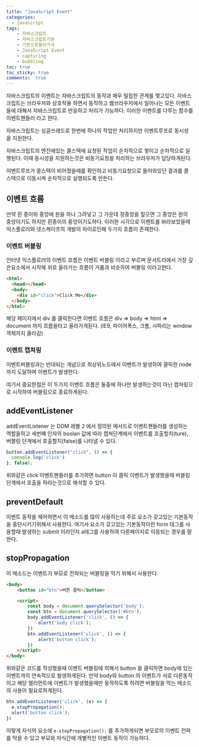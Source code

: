 ```yaml
---
title: "JavaScript Event"
categories: 
  - javascript
tags: 
    - 자바스크립트
    - 자바스크립트기본
    - 기본으로돌아가서
    - JavaScript Event
    - capturing
    - bubbling
toc: true
toc_sticky: true
comments:  true
---
```


자바스크립트의 이벤트는 자바스크립트의 동작과 매우 밀접한 관계를 맺고있다. 자바스크립트는 브라우저와 상호작용 하면서 동작하고 웹브라우저에서 일어나는 모든 이벤트들에 대해서 자바스크립트로 반응하고 처리가 가능하다. 이러한 이벤트를 다루는 함수를 이벤트핸들러 라고 한다.
  
자바스크립트는 싱글쓰레드로 한번에 하나의 작업만 처리하지만 이벤트루프로 동시성을 지원한다. 
  
자바스크립트의 엔진에있는 콜스택에 요청된 작업이 순차적으로 쌓이고 순차적으로 실행된다. 이때 동시성을 지원하는것은 비동기요청을 처리하는 브라우저가 담당하게된다.
  
이벤트루프가 콜스택이 비어졌을때를 확인하고 비동기요청으로 들어와있던 결과를 콜스택으로 이동시켜 순차적으로 실행되도록 만든다.

## 이벤트 흐름
만약 흰 종이위 중앙에 원을 하나 그려넣고 그 가운데 정중앙을 짚으면 그 중앙은 원의 중앙이기도 하지만 흰종이의 중앙이기도하다. 이러한 시각으로 이벤트를 바라보았을때 익스플로러와 넷스케이프의 개발의 차이로인해 두가지 흐름이 존재한다.

### 이벤트 버블링
인터넷 익스플로러의 이벤트 흐름은 이벤트 버블링 이라고 부르며 문서트리에서 가장 깊은요소에서 시작해 위로 올라가는 흐름이 거품과 비슷하여 버블링 이라고한다.
```html
<html>
  <head></head>
  <body>
    <div id="click">Click Me</div>
  </body>
</html>
```
해당 페이지에서 div 를 클릭한다면 이벤트 흐름은 div => body => html => document 까지 흐름을타고 올라가게된다. (IE9, 파이어폭스, 크롬, 사파리는 window 객체까지 올라감)

### 이벤트 캡쳐링
이벤트버블링과는 반대되는 개념으로 최상위노드에서 이벤트가 발생하여 클릭한 node까지 도달하며 이벤트가 발생한다.
  
여기서 중요한점은 이 두가지 이벤트 흐름은 둘중에 하나만 발생하는것이 아닌 캡처링으로 시작하여 버블링으로 종료하게된다.

## addEventListener
addEventListener 는 DOM 레벨 2 에서 정의된 메서드로 이벤트핸들러를 생성하는 역할을하고 세번째 인자의 boolan 값에 따라 캡쳐단계에서 이벤트를 호출할지(ture), 버블링 단계에서 호출할지(false)를 나타낼 수 있다.

```javascript
button.addEventListener("click", () => {
  console.log('click')
}, false);
```
위와같은 click 이벤트핸들러를 추가하면 button 이 클릭 이벤트가 발생했을때 버블링단계에서 호출을 하라는것으로 해석할 수 있다.

## preventDefault
이벤트 동작을 제어하면서 이 메소드를 많이 사용하는데 주로 요소가 갖고있는 기본동작을 중단시키기위해서 사용한다. 여기서 요소가 갖고있는 기본동작이란 form 태그를 사용할때 발생하는 submit 이라던지 a태그를 사용하여 다른페이지로 이동되는 경우를 말한다. 

## stopPropagation
이 메소드는 이벤트가 부모로 전파되는 버블링을 막기 위해서 사용한다. 

```html
<body>
    <button id="btn">버튼 클릭</button>

    <script>
        const body = document.querySelector('body');
        const btn = document.querySelector('#btn');
        body.addEventListener('click', () => {
            alert('body click');
        })
        btn.addEventListener('click', () => {
            alert('button click');
        })
    </script>
</body>
```

위와같은 코드를 작성했을때 이벤트 버블링에 의해서 button 을 클릭하면 body에 있는 이벤트까지 연속적으로 발생하게된다. 만약 body와 button 의 이벤트가 서로 다른동작이고 해당 엘리먼트에 이벤트가 발생했을때만 동작하도록 하려면 버블링을 막는 메소드의 사용이 필요로하게된다.

```javascript
btn.addEventListener('click', (e) => {
  e.stopPropagation();
  alert('button click');
})
```

이렇게 자식의 요소에 `e.stopPropagation();` 를 추가하게되면 부모로의 이벤트 전파를 막을 수 있고 부모와 자식간에 개별적인 이벤트 동작이 가능하다.